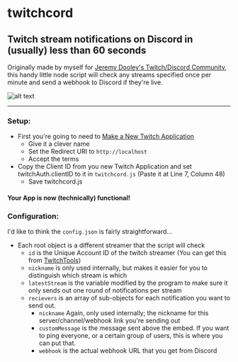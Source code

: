 # twitchcord  
Twitch stream notifications on Discord in (usually) less than 60 seconds
------

Originally made by myself for [Jeremy Dooley's Twitch/Discord Community](https://www.twitch.tv/dooleynotedgaming), this handy little node script will check any streams specified once per minute and send a webhook to Discord if they're live.

![alt text][example]

---
### Setup:
+ First you're going to need to [Make a New Twitch Application](https://www.twitch.tv/kraken/oauth2/clients/new)
  * Give it a clever name
  * Set the Redirect URI to `http://localhost`
  * Accept the terms
+ Copy the Client ID from you new Twitch Application and set twitchAuth.clientID to it in `twitchcord.js` (Paste it at Line 7, Column 48)
  * Save twitchcord.js

#### Your App is now (technically) functional!

### Configuration:  
I'd like to think the `config.json` is fairly straightforward...  
+ Each root object is a different streamer that the script will check  
  * `id` is the Unique Account ID of the twitch streamer (You can get this from [TwitchTools](https://www.twitchtools.com/channels))  
  * `nickname` is only used internally, but makes it easier for you to distinguish which stream is which  
  * `latestStream` is the variable modified by the program to make sure it only sends out one round of notifications per stream  
  * `recievers` is an array of sub-objects for each notification you want to send out.
    * `nickname` Again, only used internally; the nickname for this server/channel/webhook link you're sending out
    * `customMessage` is the message sent above the embed. If you want to ping everyone, or a certain group of users, this is where you can put that.
    * `webhook` is the actual webhook URL that you get from Discord

[example]: https://cdn.discordapp.com/attachments/250501026958934020/313503671801610241/Capture.PNG "Webhook Example"